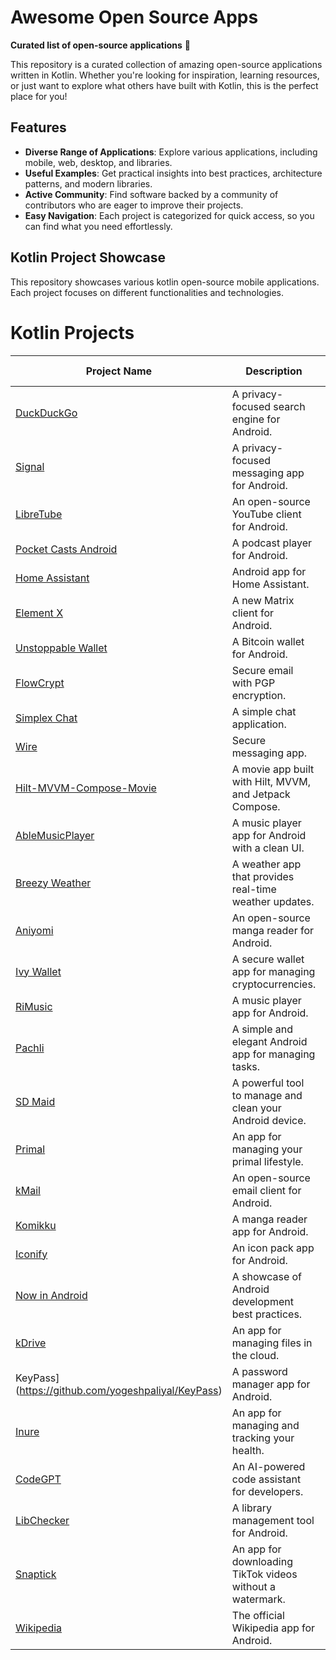 # Awesome Open Source Apps

**Curated list of open-source applications** 🌟

This repository is a curated collection of amazing open-source applications written in Kotlin. Whether you're looking for inspiration, learning resources, or just want to explore what others have built with Kotlin, this is the perfect place for you!


## Features
- **Diverse Range of Applications**: Explore various applications, including mobile, web, desktop, and libraries.
- **Useful Examples**: Get practical insights into best practices, architecture patterns, and modern libraries.
- **Active Community**: Find software backed by a community of contributors who are eager to improve their projects.
- **Easy Navigation**: Each project is categorized for quick access, so you can find what you need effortlessly.


## Kotlin Project Showcase

This repository showcases various kotlin open-source mobile applications. Each project focuses on different functionalities and technologies.

# Kotlin Projects

| Project Name | Description | Version | Top Language | GitHub Stars | Last Commit | Downloads |
|--------------|-------------|---------|--------------|---------------|-------------|-----------|
| [DuckDuckGo](https://github.com/duckduckgo/Android) | A privacy-focused search engine for Android. | ![Version](https://img.shields.io/github/v/release/duckduckgo/Android) | ![Top Language](https://img.shields.io/github/languages/top/duckduckgo/Android) | ![Stars](https://img.shields.io/github/stars/duckduckgo/Android?style=social) | ![Last Commit](https://img.shields.io/github/last-commit/duckduckgo/Android) | ![Downloads](https://img.shields.io/github/downloads/duckduckgo/Android/total) |
| [Signal](https://github.com/signalapp/Signal-Android) | A privacy-focused messaging app for Android. | ![Version](https://img.shields.io/github/v/release/signalapp/Signal-Android) | ![Top Language](https://img.shields.io/github/languages/top/signalapp/Signal-Android) | ![Stars](https://img.shields.io/github/stars/signalapp/Signal-Android?style=social) | ![Last Commit](https://img.shields.io/github/last-commit/signalapp/Signal-Android) | ![Downloads](https://img.shields.io/github/downloads/signalapp/Signal-Android/total) |
| [LibreTube](https://github.com/libre-tube/LibreTube) | An open-source YouTube client for Android. | ![Version](https://img.shields.io/github/v/release/libre-tube/LibreTube) | ![Top Language](https://img.shields.io/github/languages/top/libre-tube/LibreTube) | ![Stars](https://img.shields.io/github/stars/libre-tube/LibreTube?style=social) | ![Last Commit](https://img.shields.io/github/last-commit/libre-tube/LibreTube) | ![Downloads](https://img.shields.io/github/downloads/libre-tube/LibreTube/total) |
| [Pocket Casts Android](https://github.com/Automattic/pocket-casts-android) | A podcast player for Android. | ![Version](https://img.shields.io/github/v/release/Automattic/pocket-casts-android) | ![Top Language](https://img.shields.io/github/languages/top/Automattic/pocket-casts-android) | ![Stars](https://img.shields.io/github/stars/Automattic/pocket-casts-android?style=social) | ![Last Commit](https://img.shields.io/github/last-commit/Automattic/pocket-casts-android) | ![Downloads](https://img.shields.io/github/downloads/Automattic/pocket-casts-android/total) |
| [Home Assistant](https://github.com/home-assistant/android) | Android app for Home Assistant. | ![Version](https://img.shields.io/github/v/release/home-assistant/android) | ![Top Language](https://img.shields.io/github/languages/top/home-assistant/android) | ![Stars](https://img.shields.io/github/stars/home-assistant/android?style=social) | ![Last Commit](https://img.shields.io/github/last-commit/home-assistant/android) | ![Downloads](https://img.shields.io/github/downloads/home-assistant/android/total) |
| [Element X](https://github.com/element-hq/element-x-android) | A new Matrix client for Android. | ![Version](https://img.shields.io/github/v/release/element-hq/element-x-android) | ![Top Language](https://img.shields.io/github/languages/top/element-hq/element-x-android) | ![Stars](https://img.shields.io/github/stars/element-hq/element-x-android?style=social) | ![Last Commit](https://img.shields.io/github/last-commit/element-hq/element-x-android) | ![Downloads](https://img.shields.io/github/downloads/element-hq/element-x-android/total) |
| [Unstoppable Wallet](https://github.com/horizontalsystems/unstoppable-wallet-android) | A Bitcoin wallet for Android. | ![Version](https://img.shields.io/github/v/release/horizontalsystems/unstoppable-wallet-android) | ![Top Language](https://img.shields.io/github/languages/top/horizontalsystems/unstoppable-wallet-android) | ![Stars](https://img.shields.io/github/stars/horizontalsystems/unstoppable-wallet-android?style=social) | ![Last Commit](https://img.shields.io/github/last-commit/horizontalsystems/unstoppable-wallet-android) | ![Downloads](https://img.shields.io/github/downloads/horizontalsystems/unstoppable-wallet-android/total) |
| [FlowCrypt](https://github.com/FlowCrypt/flowcrypt-android) | Secure email with PGP encryption. | ![Version](https://img.shields.io/github/v/release/FlowCrypt/flowcrypt-android) | ![Top Language](https://img.shields.io/github/languages/top/FlowCrypt/flowcrypt-android) | ![Stars](https://img.shields.io/github/stars/FlowCrypt/flowcrypt-android?style=social) | ![Last Commit](https://img.shields.io/github/last-commit/FlowCrypt/flowcrypt-android) | ![Downloads](https://img.shields.io/github/downloads/FlowCrypt/flowcrypt-android/total) |
| [Simplex Chat](https://github.com/simplex-chat/simplex-chat) | A simple chat application. | ![Version](https://img.shields.io/github/v/release/simplex-chat/simplex-chat) | ![Top Language](https://img.shields.io/github/languages/top/simplex-chat/simplex-chat) | ![Stars](https://img.shields.io/github/stars/simplex-chat/simplex-chat?style=social) | ![Last Commit](https://img.shields.io/github/last-commit/simplex-chat/simplex-chat) | ![Downloads](https://img.shields.io/github/downloads/simplex-chat/simplex-chat/total) |
| [Wire](https://github.com/wireapp/wire-android) | Secure messaging app. | ![Version](https://img.shields.io/github/v/release/wireapp/wire-android) | ![Top Language](https://img.shields.io/github/languages/top/wireapp/wire-android) | ![Stars](https://img.shields.io/github/stars/wireapp/wire-android?style=social) | ![Last Commit](https://img.shields.io/github/last-commit/wireapp/wire-android) | ![Downloads](https://img.shields.io/github/downloads/wireapp/wire-android/total) |
| [Hilt-MVVM-Compose-Movie](https://github.com/piashcse/Hilt-MVVM-Compose-Movie) | A movie app built with Hilt, MVVM, and Jetpack Compose. | ![Version](https://img.shields.io/github/v/release/piashcse/Hilt-MVVM-Compose-Movie) | ![Top Language](https://img.shields.io/github/languages/top/piashcse/Hilt-MVVM-Compose-Movie) | ![Stars](https://img.shields.io/github/stars/piashcse/Hilt-MVVM-Compose-Movie?style=social) | ![Last Commit](https://img.shields.io/github/last-commit/piashcse/Hilt-MVVM-Compose-Movie) | ![Downloads](https://img.shields.io/github/downloads/piashcse/Hilt-MVVM-Compose-Movie/total) |
| [AbleMusicPlayer](https://github.com/uditkarode/AbleMusicPlayer) | A music player app for Android with a clean UI. | ![Version](https://img.shields.io/github/v/release/uditkarode/AbleMusicPlayer) | ![Top Language](https://img.shields.io/github/languages/top/uditkarode/AbleMusicPlayer) | ![Stars](https://img.shields.io/github/stars/uditkarode/AbleMusicPlayer?style=social) | ![Last Commit](https://img.shields.io/github/last-commit/uditkarode/AbleMusicPlayer) | ![Downloads](https://img.shields.io/github/downloads/uditkarode/AbleMusicPlayer/total) |
| [Breezy Weather](https://github.com/breezy-weather/breezy-weather) | A weather app that provides real-time weather updates. | ![Version](https://img.shields.io/github/v/release/breezy-weather/breezy-weather) | ![Top Language](https://img.shields.io/github/languages/top/breezy-weather/breezy-weather) | ![Stars](https://img.shields.io/github/stars/breezy-weather/breezy-weather?style=social) | ![Last Commit](https://img.shields.io/github/last-commit/breezy-weather/breezy-weather) | ![Downloads](https://img.shields.io/github/downloads/breezy-weather/breezy-weather/total) |
| [Aniyomi](https://github.com/aniyomiorg/aniyomi) | An open-source manga reader for Android. | ![Version](https://img.shields.io/github/v/release/aniyomiorg/aniyomi) | ![Top Language](https://img.shields.io/github/languages/top/aniyomiorg/aniyomi) | ![Stars](https://img.shields.io/github/stars/aniyomiorg/aniyomi?style=social) | ![Last Commit](https://img.shields.io/github/last-commit/aniyomiorg/aniyomi) | ![Downloads](https://img.shields.io/github/downloads/aniyomiorg/aniyomi/total) |
| [Ivy Wallet](https://github.com/Ivy-Apps/ivy-wallet) | A secure wallet app for managing cryptocurrencies. | ![Version](https://img.shields.io/github/v/release/Ivy-Apps/ivy-wallet) | ![Top Language](https://img.shields.io/github/languages/top/Ivy-Apps/ivy-wallet) | ![Stars](https://img.shields.io/github/stars/Ivy-Apps/ivy-wallet?style=social) | ![Last Commit](https://img.shields.io/github/last-commit/Ivy-Apps/ivy-wallet) | ![Downloads](https://img.shields.io/github/downloads/Ivy-Apps/ivy-wallet/total) |
| [RiMusic](https://github.com/fast4x/RiMusic) | A music player app for Android. | ![Version](https://img.shields.io/github/v/release/fast4x/RiMusic) | ![Top Language](https://img.shields.io/github/languages/top/fast4x/RiMusic) | ![Stars](https://img.shields.io/github/stars/fast4x/RiMusic?style=social) | ![Last Commit](https://img.shields.io/github/last-commit/fast4x/RiMusic) | ![Downloads](https://img.shields.io/github/downloads/fast4x/RiMusic/total) |
| [Pachli](https://github.com/pachli/pachli-android) | A simple and elegant Android app for managing tasks. | ![Version](https://img.shields.io/github/v/release/pachli/pachli-android) | ![Top Language](https://img.shields.io/github/languages/top/pachli/pachli-android) | ![Stars](https://img.shields.io/github/stars/pachli/pachli-android?style=social) | ![Last Commit](https://img.shields.io/github/last-commit/pachli/pachli-android) | ![Downloads](https://img.shields.io/github/downloads/pachli/pachli-android/total) |
| [SD Maid](https://github.com/d4rken-org/sdmaid-se) | A powerful tool to manage and clean your Android device. | ![Version](https://img.shields.io/github/v/release/d4rken-org/sdmaid-se) | ![Top Language](https://img.shields.io/github/languages/top/d4rken-org/sdmaid-se) | ![Stars](https://img.shields.io/github/stars/d4rken-org/sdmaid-se?style=social) | ![Last Commit](https://img.shields.io/github/last-commit/d4rken-org/sdmaid-se) | ![Downloads](https://img.shields.io/github/downloads/d4rken-org/sdmaid-se/total) |
| [Primal](https://github.com/PrimalHQ/primal-android-app) | An app for managing your primal lifestyle. | ![Version](https://img.shields.io/github/v/release/PrimalHQ/primal-android-app) | ![Top Language](https://img.shields.io/github/languages/top/PrimalHQ/primal-android-app) | ![Stars](https://img.shields.io/github/stars/PrimalHQ/primal-android-app?style=social) | ![Last Commit](https://img.shields.io/github/last-commit/PrimalHQ/primal-android-app) | ![Downloads](https://img.shields.io/github/downloads/PrimalHQ/primal-android-app/total) |
| [kMail](https://github.com/Infomaniak/android-kMail) | An open-source email client for Android. | ![Version](https://img.shields.io/github/v/release/Infomaniak/android-kMail) | ![Top Language](https://img.shields.io/github/languages/top/Infomaniak/android-kMail) | ![Stars](https://img.shields.io/github/stars/Infomaniak/android-kMail?style=social) | ![Last Commit](https://img.shields.io/github/last-commit/Infomaniak/android-kMail) | ![Downloads](https://img.shields.io/github/downloads/Infomaniak/android-kMail/total) |
| [Komikku](https://github.com/komikku-app/komikku) | A manga reader app for Android. | ![Version](https://img.shields.io/github/v/release/komikku-app/komikku) | ![Top Language](https://img.shields.io/github/languages/top/komikku-app/komikku) | ![Stars](https://img.shields.io/github/stars/komikku-app/komikku?style=social) | ![Last Commit](https://img.shields.io/github/last-commit/komikku-app/komikku) | ![Downloads](https://img.shields.io/github/downloads/komikku-app/komikku/total) |
| [Iconify](https://github.com/Mahmud0808/Iconify) | An icon pack app for Android. | ![Version](https://img.shields.io/github/v/release/Mahmud0808/Iconify) | ![Top Language](https://img.shields.io/github/languages/top/Mahmud0808/Iconify) | ![Stars](https://img.shields.io/github/stars/Mahmud0808/Iconify?style=social) | ![Last Commit](https://img.shields.io/github/last-commit/Mahmud0808/Iconify) | ![Downloads](https://img.shields.io/github/downloads/Mahmud0808/Iconify/total) |
| [Now in Android](https://github.com/android/nowinandroid) | A showcase of Android development best practices. | ![Version](https://img.shields.io/github/v/release/android/nowinandroid) | ![Top Language](https://img.shields.io/github/languages/top/android/nowinandroid) | ![Stars](https://img.shields.io/github/stars/android/nowinandroid?style=social) | ![Last Commit](https://img.shields.io/github/last-commit/android/nowinandroid) | ![Downloads](https://img.shields.io/github/downloads/android/nowinandroid/total) |
| [kDrive](https://github.com/Infomaniak/android-kDrive) | An app for managing files in the cloud. | ![Version](https://img.shields.io/github/v/release/Infomaniak/android-kDrive) | ![Top Language](https://img.shields.io/github/languages/top/Infomaniak/android-kDrive) | ![Stars](https://img.shields.io/github/stars/Infomaniak/android-kDrive?style=social) | ![Last Commit](https://img.shields.io/github/last-commit/Infomaniak/android-kDrive) | ![Downloads](https://img.shields.io/github/downloads/Infomaniak/android-kDrive/total) |
| KeyPass](https://github.com/yogeshpaliyal/KeyPass) | A password manager app for Android. | ![Version](https://img.shields.io/github/v/release/yogeshpaliyal/KeyPass) | ![Top Language](https://img.shields.io/github/languages/top/yogeshpaliyal/KeyPass) | ![Stars](https://img.shields.io/github/stars/yogeshpaliyal/KeyPass?style=social) | ![Last Commit](https://img.shields.io/github/last-commit/yogeshpaliyal/KeyPass) | ![Downloads](https://img.shields.io/github/downloads/yogeshpaliyal/KeyPass/total) |
| [Inure](https://github.com/Hamza417/Inure) | An app for managing and tracking your health. | ![Version](https://img.shields.io/github/v/release/Hamza417/Inure) | ![Top Language](https://img.shields.io/github/languages/top/Hamza417/Inure) | ![Stars](https://img.shields.io/github/stars/Hamza417/Inure?style=social) | ![Last Commit](https://img.shields.io/github/last-commit/Hamza417/Inure) | ![Downloads](https://img.shields.io/github/downloads/Hamza417/Inure/total) |
| [CodeGPT](https://github.com/carlrobertoh/CodeGPT) | An AI-powered code assistant for developers. | ![Version](https://img.shields.io/github/v/release/carlrobertoh/CodeGPT) | ![Top Language](https://img.shields.io/github/languages/top/carlrobertoh/CodeGPT) | ![Stars](https://img.shields.io/github/stars/carlrobertoh/CodeGPT?style=social) | ![Last Commit](https://img.shields.io/github/last-commit/carlrobertoh/CodeGPT) | ![Downloads](https://img.shields.io/github/downloads/carlrobertoh/CodeGPT/total) |
| [LibChecker](https://github.com/LibChecker/LibChecker) | A library management tool for Android. | ![Version](https://img.shields.io/github/v/release/LibChecker/LibChecker) | ![Top Language](https://img.shields.io/github/languages/top/LibChecker/LibChecker) | ![Stars](https://img.shields.io/github/stars/LibChecker/LibChecker?style=social) | ![Last Commit](https://img.shields.io/github/last-commit/LibChecker/LibChecker) | ![Downloads](https://img.shields.io/github/downloads/LibChecker/LibChecker/total) |
| [Snaptick](https://github.com/vishal2376/snaptick) | An app for downloading TikTok videos without a watermark. | ![Version](https://img.shields.io/github/v/release/vishal2376/snaptick) | ![Top Language](https://img.shields.io/github/languages/top/vishal2376/snaptick) | ![Stars](https://img.shields.io/github/stars/vishal2376/snaptick?style=social) | ![Last Commit](https://img.shields.io/github/last-commit/vishal2376/snaptick) | ![Downloads](https://img.shields.io/github/downloads/vishal2376/snaptick/total) |
| [Wikipedia](https://github.com/wikimedia/apps-android-wikipedia) | The official Wikipedia app for Android. | ![Version](https://img.shields.io/github/v/release/wikimedia/apps-android-wikipedia) | ![Top Language](https://img.shields.io/github/languages/top/wikimedia/apps-android-wikipedia) | ![Stars](https://img.shields.io/github/stars/wikimedia/apps-android-wikipedia?style=social) | ![Last Commit](https://img.shields.io/github/last-commit/wikimedia/apps-android-wikipedia) | ![Downloads](https://img.shields.io/github/downloads/wikimedia/apps-android-wikipedia/total) |




